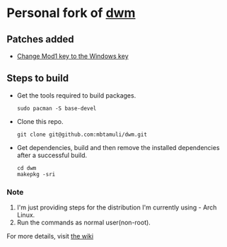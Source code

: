 # Personal fork of [dwm](https://dwm.suckless.org/)

## Patches added

* [Change Mod1 key to the Windows key](https://dwm.suckless.org/customisation/windows_key/)

## Steps to build

* Get the tools required to build packages.
  ```
  sudo pacman -S base-devel
  ```
* Clone this repo.
  ```
  git clone git@github.com:mbtamuli/dwm.git
  ```
* Get dependencies, build and then remove the installed dependencies after a successful build.
  ```
  cd dwm
  makepkg -sri
  ```
### Note
1. I'm just providing steps for the distribution I'm currently using - Arch Linux.
2. Run the commands as normal user(non-root).

For more details, visit [the wiki](https://wiki.archlinux.org/index.php/Arch_User_Repository#Installing_packages)
